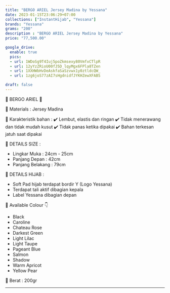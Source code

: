 ```yaml
---
title: "BERGO ARIEL Jersey Madina by Yessana"
date: 2023-01-15T23:06:29+07:00
collections: ["InstantHijab", "Yessana"]
brands: "Yessana"
grams: "200"
description : "BERGO ARIEL Jersey Madina by Yessana"
price: "77,500.00"

google_drive:
  enable: true
  pics:
  - url: 1WDoSg9T4Iuj5poZkmsexy80VmfxCTlpR
  - url: 12yYzZRioU00fJ5D_lqyMgx6FPla8TZen
  - url: 1XXHWbHvDeAskfaSaSzvwx1y0ztldcQW_
  - url: 1zg6joS77zAI7sHgdnidfJYKHZewXFABS

draft: false
---
```


🌸 BERGO ARIEL 🌸

💎 Materials : Jersey Madina

💎 Karakteristik bahan :
✔️ Lembut, elastis dan ringan
✔️ Tidak menerawang dan tidak mudah kusut
✔️ Tidak panas ketika dipakai
✔️ Bahan terkesan jatuh saat dipakai

💎 DETAILS SIZE :
- Lingkar Muka : 24cm - 25cm
- Panjang Depan : 42cm
- Panjang Belakang : 79cm

💎 DETAILS HIJAB :
- Soft Pad hijab terdapat bordir Y (Logo Yessana)
- Terdapat tali aktif dibagian kepala
- Label Yessana dibagian depan

💎 Available Colour 👇
- Black
- Caroline
- Chateau Rose
- Darkest Green
- Light Lilac
- Light Taupe
- Pageant Blue
- Salmon 
- Shadow 
- Warm Apricot
- Yellow Pear

💎 Berat :
200gr

----     
 
